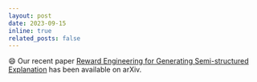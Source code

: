 ```yaml
---
layout: post
date: 2023-09-15
inline: true
related_posts: false
---
```


:smile: Our recent paper <a href="https://arxiv.org/abs/2309.08347">Reward Engineering for Generating Semi-structured Explanation</a> has been available on arXiv.
